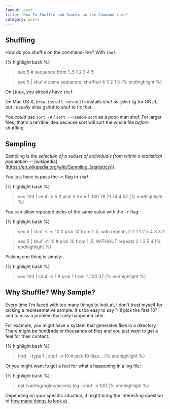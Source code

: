 ```yaml
---
layout: post
title: "How To Shuffle and Sample on the Command-Line"
category: posts
---
```


## Shuffling

How do you shuffle on the command-line? With `shuf`:

{% highlight bash %}
> seq 5          # sequence from 1..5
1
2
3
4
5

> seq 5 | shuf   # same sequence, shuffled
4
3
2
1
5
{% endhighlight %}

On Linux, you already have `shuf`.

On Mac OS X, `brew install coreutils` installs shuf as `gshuf` (g for GNU), but
I usually alias gshuf to shuf to fix that.

You _could_ use `sort -R` / `sort --random-sort` as a poor-man shuf. For larger
files, that's a terrible idea because sort will sort the whole file _before_
shuffling.


## Sampling

Sampling is _the selection of a subset of individuals from within a statistical population_ -- [wikipedia](https://en.wikipedia.org/wiki/Sampling_(statistics\)).

You just have to pass the `-n` flag to `shuf`:

{% highlight bash %}
> seq 100 | shuf -n 5     # pick 5 from 1..100
78
71
74
4
52
{% endhighlight %}

You can allow repeated picks of the same value with the `-r` flag:

{% highlight bash %}
> seq 5 | shuf -r -n 10   # pick 10 from 1..5, with repeats
2
2
1
1
2
5
4
3
3
2

> seq 5 | shuf -n 10      # pick 10 from 1..5, WITHOUT repeats
2
1
3
5
4
{% endhighlight %}

Picking one thing is simply:

{% highlight bash %}
> seq 100 | shuf -n 1     # pick 1 from 1..100
37
{% endhighlight %}


## Why Shuffle? Why Sample?

Every time I'm faced with too many things to look at, I don't trust myself for
picking a representative sample. It's too easy to say "I'll pick the first 10"
and to miss a problem that only happened later.

For example, you might have a system that generates files in a directory. There
might be hundreds or thousands of files and you just want to get a feel for
their content.

{% highlight bash %}
> find . -type f | shuf -n 10    # pick 10 files...
{% endhighlight %}

Or you might want to get a feel for what's happening in a log file:

{% highlight bash %}
> cat /var/log/nginx/access.log | shuf -n 100
{% endhighlight %}

Depending on your specific situation, it might bring the interesting question
of [how many things to look at](http://blog.jpalardy.com/posts/statistics-how-many-would-you-check/).

